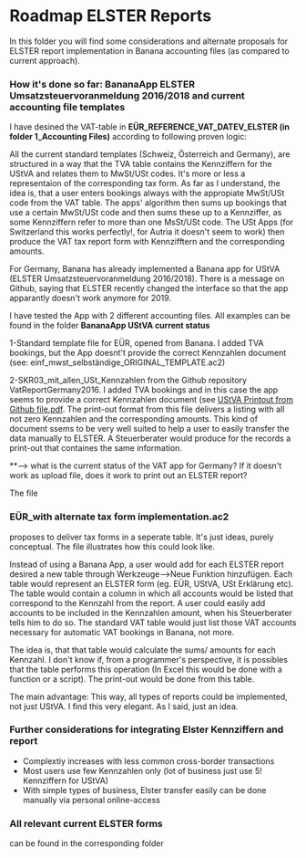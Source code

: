 # Roadmap ELSTER Reports

In this folder you will find some considerations and alternate proposals for ELSTER report implementation in Banana accounting files (as compared to current approach).

### How it's done so far: BananaApp ELSTER Umsatzsteuervoranmeldung 2016/2018 and current accounting file templates

I have desined the VAT-table in **EÜR_REFERENCE_VAT_DATEV_ELSTER (in folder 1_Accounting Files)** according to following proven logic:

All the current standard templates (Schweiz, Österreich and Germany), are structured in a way that the TVA table contains the Kennziffern for the UStVA and relates them to MwSt/USt codes. It's more or less a representaion of the corresponding tax form. As far as I understand, the idea is, that a user enters bookings always with the appropiate MwSt/USt code from the VAT table. The apps' algorithm then sums up bookings that use a certain MwSt/USt code and then sums these up to a Kennziffer, as some Kennziffern refer to more than one MsSt/USt code. The USt Apps (for Switzerland this works perfectly!, for Autria it doesn't seem to work) then produce the VAT tax report form with Kennzifftern and the corresponding amounts.

For Germany, Banana has already implemented a Banana app for UStVA (ELSTER Umsatzsteuervoranmeldung 2016/2018). There is a message on Github, saying that ELSTER recently changed the interface so that the app apparantly doesn't work anymore for 2019.

I have tested the App with 2 different accounting files. All examples can be found in the folder **BananaApp UStVA current status**    

1-Standard template file for EÜR, opened from Banana. I added TVA bookings, but the App doesnt't provide the correct Kennzahlen document (see: einf_mwst_selbständige_ORIGINAL_TEMPLATE.ac2)

2-SKR03_mit_allen_USt_Kennzahlen from the Github repository VatReportGermany2016. I added TVA bookings and in this case the app seems to provide a correct Kennzahlen document (see [UStVA Printout from Github file.pdf](https://github.com/RobertUlb/Germany/blob/patch-1/E%C3%9CRDossier/2_ELSTER%20Reports/BananaApp%20UStVA%20current%20status/UStVA_ELSTER%20printout%20from%20Github%20file.pdf "Printout"). The print-out format from this file delivers a listing with all not zero Kennzahlen and the corresponding amounts. This kind of document ssems to be very well suited to help a user to easily transfer the data manually to ELSTER. A Steuerberater would produce for the records a print-out that containes the same information.

**--> what is the current status of the VAT app for Germany? If it doesn't work as upload file, does it work to print out an ELSTER report?

The file
### EÜR_with alternate tax form implementation.ac2
proposes to deliver tax forms in a seperate table. It's just ideas, purely conceptual. The file illustrates how this could look like.  

Instead of using a Banana App, a user would add for each ELSTER report desired a new table through Werkzeuge-->Neue Funktion hinzufügen. Each table would represent an ELSTER form (eg. EÜR, UStVA, USt Erklärung etc). The table would contain a column in which all accounts would be listed that correspond to the Kennzahl from the report. A user could easily add accounts to be included in the Kennzahlen amount, when his Steuerberater tells him to do so. The standard VAT table would just list those VAT accounts necessary for automatic VAT bookings in Banana, not more.

The idea is, that that table would calculate the sums/ amounts for each Kennzahl. I don't know if, from a programmer's perspective, it is possibles that the table performs this operation (In Excel this would be done with a function or a script). The print-out would be done from this table.

The main advantage: This way, all types of reports could be implemented, not just UStVA. I find this very elegant. As I said, just an idea.

### Further considerations for integrating Elster Kennziffern and report

* Complextiy increases with less common cross-border transactions
* Most users use few Kennzahlen only (lot of business just use 5! Kennziffern for UStVA)
* With simple types of business, Elster transfer easily can be done manually via personal online-access

### All relevant current ELSTER forms
can be found in the corresponding folder


